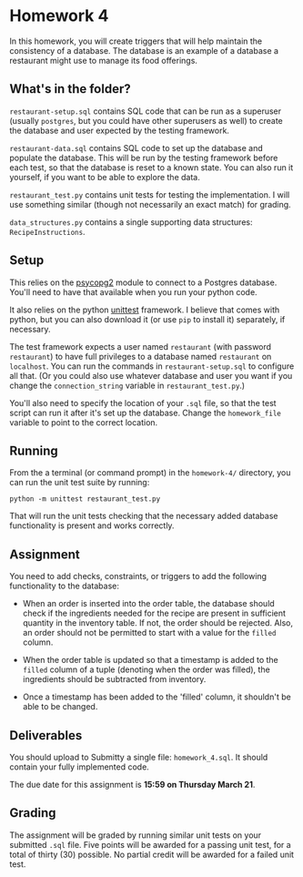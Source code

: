 # Homework 4

In this homework, you will create triggers that will help maintain the consistency of a database. The database is an example of a database a restaurant might use to manage its food offerings. 

## What's in the folder?

`restaurant-setup.sql` contains SQL code that can be run as a superuser (usually `postgres`, but you could have other superusers as well) to create the database and user expected by the testing framework.

`restaurant-data.sql` contains SQL code to set up the database and populate the database. This will be run by the testing framework before each test, so that the database is reset to a known state. You can also run it yourself, if you want to be able to explore the data. 

`restaurant_test.py` contains unit tests for testing the implementation. I will use something similar (though not necessarily an exact match) for grading.

`data_structures.py` contains a single supporting data structures: `RecipeInstructions`.

## Setup

This relies on the [psycopg2](http://initd.org/psycopg/) module to connect to a Postgres database. You'll need to have that available when you run your python code.

It also relies on the python [unittest](https://docs.python.org/3/library/unittest.html) framework. I believe that comes with python, but you can also download it (or use `pip` to install it) separately, if necessary.

The test framework expects a user named `restaurant` (with password `restaurant`) to have full privileges to a database named `restaurant` on `localhost`. You can run the commands in `restaurant-setup.sql` to configure all that. (Or you could also use whatever database and user you want if you change the `connection_string` variable in `restaurant_test.py`.)

You'll also need to specify the location of your `.sql` file, so that the test script can run it after it's set up the database. Change the `homework_file` variable to point to the correct location.

## Running

From the a terminal (or command prompt) in the `homework-4/` directory, you can run the unit test suite by running:

``` 
python -m unittest restaurant_test.py
```

That will run the unit tests checking that the necessary added database functionality is present and works correctly.

## Assignment

You need to add checks, constraints, or triggers to add the following functionality to the database:

- When an order is inserted into the order table, the database should check if the ingredients needed for the recipe are present in sufficient quantity in the inventory table. If not, the order should be rejected. Also, an order should not be permitted to start with a value for the `filled` column.

- When the order table is updated so that a timestamp is added to the `filled` column of a tuple (denoting when the order was filled), the ingredients should be subtracted from inventory.

- Once a timestamp has been added to the 'filled' column, it shouldn't be able to be changed.

## Deliverables

You should upload to Submitty a single file: `homework_4.sql`. It should contain your fully implemented code.

The due date for this assignment is **15:59 on Thursday March 21**.

## Grading

The assignment will be graded by running similar unit tests on your submitted `.sql` file. Five points will be awarded for a passing unit test, for a total of thirty (30) possible. No partial credit will be awarded for a failed unit test.